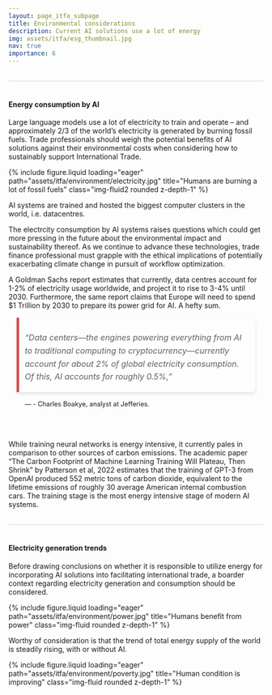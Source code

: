 ```yaml
---
layout: page_itfa_subpage
title: Environmental considerations 
description: Current AI solutions use a lot of energy
img: assets/itfa/esg_thumbnail.jpg
nav: true
importance: 6
---
```


<br>
<div style="height: 1px; width: min(800px, 100%); padding: 0 5px; box-sizing: border-box; background-color: lightgray;"></div>
<br>

#### Energy consumption by AI

Large language models use a lot of electricity to train and operate – and approximately 2/3 of the world’s electricity is generated by burning fossil fuels. Trade professionals should weigh the potential benefits of AI solutions against their environmental costs when considering how to sustainably support International Trade.

<div class="row">
    <div class="col-sm mt-3 mt-md-0">
        {% include figure.liquid loading="eager" path="assets/itfa/environment/electricity.jpg" title="Humans are burning a lot of fossil fuels" class="img-fluid2 rounded z-depth-1" %}
    </div>
</div>

AI systems are trained and hosted the biggest computer clusters in the world, i.e. datacentres. 

The electrcity consumption by AI systems raises questions which could get more pressing in the future about the environmental impact and sustainability thereof. As we continue to advance these technologies, trade finance professional must grapple with the ethical implications of potentially exacerbating climate change in pursuit of workflow optimization.

A Goldman Sachs report estimates that currently, data centres account for 1-2% of electricity usage worldwide, and project it to rise to 3-4% until 2030. Furthermore, the same report claims that Europe will need to spend $1 Trillion by 2030 to prepare its power grid for AI. A hefty sum.


<div style="max-width: 830px; margin: 1rem auto; padding: 0 1rem;">
  <blockquote style="background-color: transparent; border-left: 5px solid #d64a4a; padding: 0.7rem; padding-bottom: 0.1rem; margin: 0; border-radius: 0 8px 8px 0; box-shadow: 0 4px 6px rgba(0, 0, 0, 0.1); transition: transform 0.2s ease-in-out;">
    <p style="font-size: 1rem; line-height: 1.6; color: inherit; font-style: italic;">“Data centers—the engines powering everything from AI to traditional computing to cryptocurrency—currently account for about 2% of global electricity consumption. Of this, AI accounts for roughly 0.5%,” 
    </p>
  </blockquote>
  <footer style="font-size: 0.8rem; padding: 1rem; text-align: left;">— - Charles Boakye, analyst at Jefferies.</footer>
</div>

<br>

While training neural networks is energy intensive, it currently pales in comparison to other sources of carbon emissions. The academic paper “The Carbon Footprint of Machine Learning Training Will Plateau, Then Shrink” by Patterson et al, 2022 estimates that the training of GPT-3 from OpenAI produced 552 metric tons of carbon dioxide, equivalent to the lifetime emissions of roughly 30 average American internal combustion cars. The training stage is the most energy intensive stage of modern AI systems.

<br>
<div style="height: 1px; width: min(800px, 100%); padding: 0 5px; box-sizing: border-box; background-color: lightgray;"></div>
<br>

#### Electricity generation trends

Before drawing conclusions on whether it is responsible to utilize energy for incorporating AI solutions into facilitating international trade, a boarder context regarding electricity generation and consumption should be considered.

<div class="row">
    <div class="col-sm mt-3 mt-md-0">
        {% include figure.liquid loading="eager" path="assets/itfa/environment/power.jpg" title="Humans benefit from power" class="img-fluid rounded z-depth-1" %}
    </div>
</div>

Worthy of consideration is that the trend of total energy supply of the world is steadily rising, with or without AI.

<div class="row">
    <div class="col-sm mt-3 mt-md-0">
        {% include figure.liquid loading="eager" path="assets/itfa/environment/poverty.jpg" title="Human condition is improving" class="img-fluid rounded z-depth-1" %}
    </div>
</div>

<br>